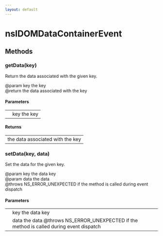 ```yaml
---
layout: default
---
```


# nsIDOMDataContainerEvent #

## Methods ##

### getData(key) ###
  
Return the data associated with the given key.  
  
@param  key  the key  
@return      the data associated with the key  
  

#### Parameters ####

<table>

<tr>
<td></td>
<td>key  the key  
</td>
</tr>

</table>

#### Returns ####

<table>

<tr>
<td>the data associated with the key  
</td>
</tr>

</table>

### setData(key, data) ###
  
Set the data for the given key.  
  
@param  key   the data key  
@param  data  the data  
@throws       NS_ERROR_UNEXPECTED if the method is called during event  
              dispatch  
  

#### Parameters ####

<table>

<tr>
<td></td>
<td>key   the data key  
</td>
</tr>

<tr>
<td></td>
<td>data  the data  
@throws       NS_ERROR_UNEXPECTED if the method is called during event  
              dispatch  
</td>
</tr>

</table>
